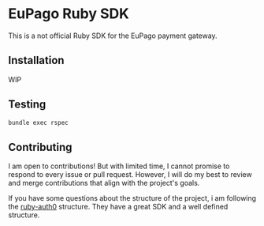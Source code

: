 # EuPago Ruby SDK

This is a not official Ruby SDK for the EuPago payment gateway.

## Installation

WIP

## Testing

```bash
bundle exec rspec
```

## Contributing

I am open to contributions! But with limited time, I cannot promise to respond to every issue or pull request. However, I will do my best to review and merge contributions that align with the project's goals.

If you have some questions about the structure of the project, i am following the [ruby-auth0](https://github.com/auth0/ruby-auth0) structure. They have a great SDK and a well defined structure.
